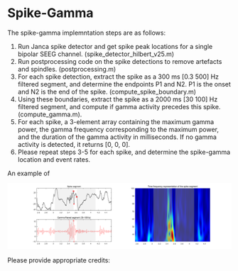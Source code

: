 # Spike-Gamma

The spike-gamma implemntation steps are as follows:

1. Run Janca spike detector and get spike peak locations for a single bipolar SEEG channel. (spike_detector_hilbert_v25.m)
2. Run postprocessing code on the spike detections to remove artefacts and spindles. (postprocessing.m)
3. For each spike detection, extract the spike as a 300 ms [0.3 500] Hz filtered segment, and determine the endpoints P1 and N2. P1 is the onset and N2 is the end of the spike. (compute_spike_boundary.m)
4. Using these boundaries, extract the spike as a 2000 ms [30 100] Hz filtered segment, and compute if gamma activity precedes this spike. (compute_gamma.m).
5. For each spike, a 3-element array containing the maximum gamma power, the gamma frequency corresponding to the maximum power, and the duration of the gamma activity in milliseconds. If no gamma activity is detected, it returns [0, 0, 0].
6. Please repeat steps 3-5 for each spike, and determine the spike-gamma location and event rates.

An example of 

![Spike-gamma example](example.png)


Please provide appropriate credits:

